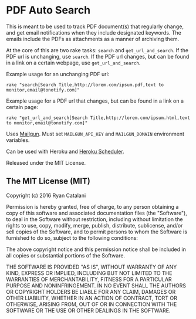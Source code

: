 # PDF Auto Search
This is meant to be used to track PDF document(s) that regularly change, and get email notifications when they include designated keywords. The emails include the PDFs as attachments as a manner of archiving them.

At the core of this are two rake tasks: `search` and `get_url_and_search`. If the PDF url is unchanging, use `search`. If the PDF url changes, but can be found in a link on a certain webpage, use `get_url_and_search`.

Example usage for an unchanging PDF url:

```
rake "search[Search Title,http://lorem.com/ipsum.pdf,text to monitor,email@tonotify.com]"
```

Example usage for a PDF url that changes, but can be found in a link on a certain page:

```
rake "get_url_and_search[Search Title,http://lorem.com/ipsum.html,text to monitor,email@tonotify.com]"
```

Uses [Mailgun](http://www.mailgun.com/). Must set `MAILGUN_API_KEY` and `MAILGUN_DOMAIN` environment variables.

Can be used with Heroku and [Heroku Scheduler](https://elements.heroku.com/addons/scheduler).

Released under the MIT License.

## The MIT License (MIT)
Copyright (c) 2016 Ryan Catalani

Permission is hereby granted, free of charge, to any person obtaining a copy of this software and associated documentation files (the "Software"), to deal in the Software without restriction, including without limitation the rights to use, copy, modify, merge, publish, distribute, sublicense, and/or sell copies of the Software, and to permit persons to whom the Software is furnished to do so, subject to the following conditions:

The above copyright notice and this permission notice shall be included in all copies or substantial portions of the Software.

THE SOFTWARE IS PROVIDED "AS IS", WITHOUT WARRANTY OF ANY KIND, EXPRESS OR IMPLIED, INCLUDING BUT NOT LIMITED TO THE WARRANTIES OF MERCHANTABILITY, FITNESS FOR A PARTICULAR PURPOSE AND NONINFRINGEMENT. IN NO EVENT SHALL THE AUTHORS OR COPYRIGHT HOLDERS BE LIABLE FOR ANY CLAIM, DAMAGES OR OTHER LIABILITY, WHETHER IN AN ACTION OF CONTRACT, TORT OR OTHERWISE, ARISING FROM, OUT OF OR IN CONNECTION WITH THE SOFTWARE OR THE USE OR OTHER DEALINGS IN THE SOFTWARE.